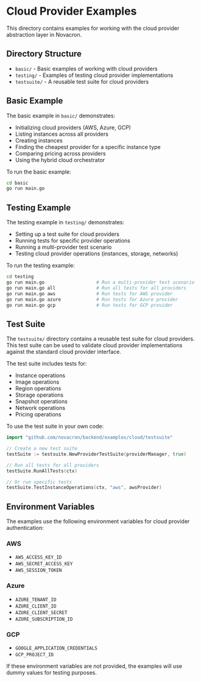 # Cloud Provider Examples

This directory contains examples for working with the cloud provider abstraction layer in Novacron.

## Directory Structure

- `basic/` - Basic examples of working with cloud providers
- `testing/` - Examples of testing cloud provider implementations
- `testsuite/` - A reusable test suite for cloud providers

## Basic Example

The basic example in `basic/` demonstrates:

- Initializing cloud providers (AWS, Azure, GCP)
- Listing instances across all providers
- Creating instances
- Finding the cheapest provider for a specific instance type
- Comparing pricing across providers
- Using the hybrid cloud orchestrator

To run the basic example:

```bash
cd basic
go run main.go
```

## Testing Example

The testing example in `testing/` demonstrates:

- Setting up a test suite for cloud providers
- Running tests for specific provider operations
- Running a multi-provider test scenario
- Testing cloud provider operations (instances, storage, networks)

To run the testing example:

```bash
cd testing
go run main.go                   # Run a multi-provider test scenario
go run main.go all               # Run all tests for all providers
go run main.go aws               # Run tests for AWS provider
go run main.go azure             # Run tests for Azure provider
go run main.go gcp               # Run tests for GCP provider
```

## Test Suite

The `testsuite/` directory contains a reusable test suite for cloud providers. This test suite can be used to validate cloud provider implementations against the standard cloud provider interface.

The test suite includes tests for:

- Instance operations
- Image operations
- Region operations
- Storage operations
- Snapshot operations
- Network operations
- Pricing operations

To use the test suite in your own code:

```go
import "github.com/novacron/backend/examples/cloud/testsuite"

// Create a new test suite
testSuite := testsuite.NewProviderTestSuite(providerManager, true)

// Run all tests for all providers
testSuite.RunAllTests(ctx)

// Or run specific tests
testSuite.TestInstanceOperations(ctx, "aws", awsProvider)
```

## Environment Variables

The examples use the following environment variables for cloud provider authentication:

### AWS
- `AWS_ACCESS_KEY_ID`
- `AWS_SECRET_ACCESS_KEY`
- `AWS_SESSION_TOKEN`

### Azure
- `AZURE_TENANT_ID`
- `AZURE_CLIENT_ID`
- `AZURE_CLIENT_SECRET`
- `AZURE_SUBSCRIPTION_ID`

### GCP
- `GOOGLE_APPLICATION_CREDENTIALS`
- `GCP_PROJECT_ID`

If these environment variables are not provided, the examples will use dummy values for testing purposes.
